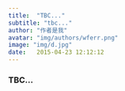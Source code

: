 ```yaml
---
title:  "TBC..."
subtitle: "tbc..."
author: "作者是我"
avatar: "img/authors/wferr.png"
image: "img/d.jpg"
date:   2015-04-23 12:12:12
---
```


### TBC...
